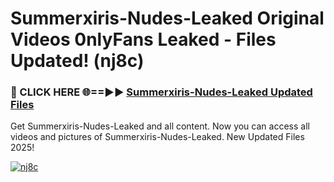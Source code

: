 # Summerxiris-Nudes-Leaked Original Videos 0nlyFans Leaked - Files Updated! (nj8c)

<h3>🔴 CLICK HERE 🌐==►► <a href="https://tinyurl.com/4mcuefdz" rel="nofollow">Summerxiris-Nudes-Leaked Updated Files</a></h3>

Get Summerxiris-Nudes-Leaked and all content. Now you can access all videos and pictures of Summerxiris-Nudes-Leaked. New Updated Files 2025!

[![nj8c](https://i.imgur.com/StAQSOY.gif)](https://tinyurl.com/4mcuefdz)
